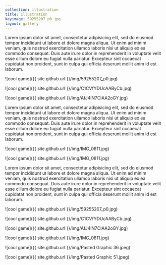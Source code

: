 ```yaml
---
collection: illustration
title: Illustration
keyimage: 59255207_p0.jpg
layout: gallery
---
```


Lorem ipsum dolor sit amet, consectetur adipisicing elit, sed do eiusmod
tempor incididunt ut labore et dolore magna aliqua. Ut enim ad minim veniam,
quis nostrud exercitation ullamco laboris nisi ut aliquip ex ea commodo
consequat. Duis aute irure dolor in reprehenderit in voluptate velit esse
cillum dolore eu fugiat nulla pariatur. Excepteur sint occaecat cupidatat non
proident, sunt in culpa qui officia deserunt mollit anim id est laborum.

![cool game]({{ site.github.url }}/img/59255207_p0.jpg)

![cool game]({{ site.github.url }}/img/C1CVfYDUcAAByCb.jpg)

![cool game]({{ site.github.url }}/img/AfJ4lN7CIAA2oGY.jpg)

Lorem ipsum dolor sit amet, consectetur adipisicing elit, sed do eiusmod
tempor incididunt ut labore et dolore magna aliqua. Ut enim ad minim veniam,
quis nostrud exercitation ullamco laboris nisi ut aliquip ex ea commodo
consequat. Duis aute irure dolor in reprehenderit in voluptate velit esse
cillum dolore eu fugiat nulla pariatur. Excepteur sint occaecat cupidatat non
proident, sunt in culpa qui officia deserunt mollit anim id est laborum.

![cool game]({{ site.github.url }}/img/IMG_0811.jpg)

![cool game]({{ site.github.url }}/img/IMG_0811.jpg)

Lorem ipsum dolor sit amet, consectetur adipisicing elit, sed do eiusmod
tempor incididunt ut labore et dolore magna aliqua. Ut enim ad minim veniam,
quis nostrud exercitation ullamco laboris nisi ut aliquip ex ea commodo
consequat. Duis aute irure dolor in reprehenderit in voluptate velit esse
cillum dolore eu fugiat nulla pariatur. Excepteur sint occaecat cupidatat non
proident, sunt in culpa qui officia deserunt mollit anim id est laborum.

![cool game]({{ site.github.url }}/img/59255207_p0.jpg)

![cool game]({{ site.github.url }}/img/C1CVfYDUcAAByCb.jpg)

![cool game]({{ site.github.url }}/img/AfJ4lN7CIAA2oGY.jpg)

![cool game]({{ site.github.url }}/img/IMG_0811.jpg)

![cool game]({{ site.github.url }}/img/Pasted Graphic 36.jpeg)

![cool game]({{ site.github.url }}/img/Pasted Graphic 51.jpeg)
